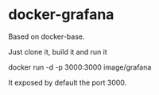 # docker-grafana

Based on docker-base.

Just clone it, build it and run it 

docker run -d -p 3000:3000 image/grafana

It exposed by default the port 3000.
